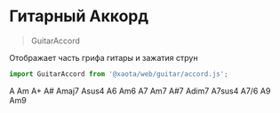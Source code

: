 # Гитарный Аккорд
> GuitarAccord

Отображает часть грифа гитары и зажатия струн

```javascript
import GuitarAccord from '@xaota/web/guitar/accord.js';
```

<ui-html>
  <guitar-accord>A</guitar-accord>
  <guitar-accord>Am</guitar-accord>
  <guitar-accord>A+</guitar-accord>
  <guitar-accord>A#</guitar-accord>
  <guitar-accord>Amaj7</guitar-accord>
  <guitar-accord>Asus4</guitar-accord>
  <guitar-accord>A6</guitar-accord>
  <guitar-accord>Am6</guitar-accord>
  <guitar-accord>A7</guitar-accord>
  <guitar-accord>Am7</guitar-accord>
  <guitar-accord>A#7</guitar-accord>
  <guitar-accord>Adim7</guitar-accord>
  <guitar-accord>A7sus4</guitar-accord>
  <guitar-accord>A7/6</guitar-accord>
  <guitar-accord>A9</guitar-accord>
  <guitar-accord>Am9</guitar-accord>
</ui-html>
